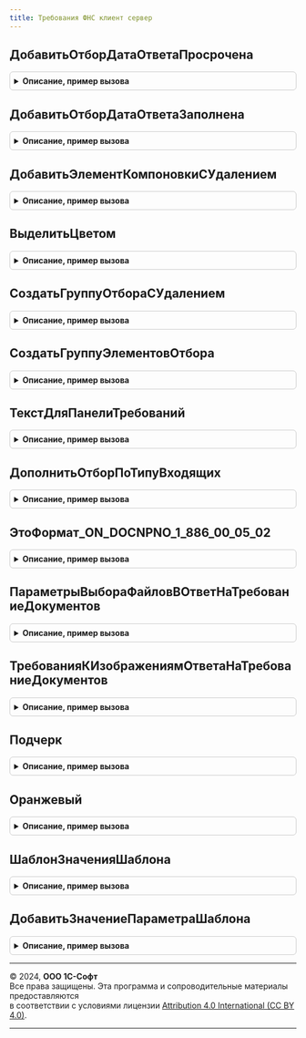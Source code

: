 ```yaml
---
title: Требования ФНС клиент сервер
---
```



## ДобавитьОтборДатаОтветаПросрочена
<details style="margin: 1em 0; padding: 0.5em; border: 1px solid #ccc; border-radius: 6px;">

<summary style="font-weight: bold; cursor: pointer;">Описание, пример вызова</summary>

```bsl

Процедура ДобавитьОтборДатаОтветаПросрочена(ГруппаОтбора, Использование, Дата) Экспорт
```

Пример вызова
```bsl
ТребованияФНСКлиентСервер.ДобавитьОтборДатаОтветаПросрочена(ГруппаОтбора, Использование, Дата) 
```
</details>

## ДобавитьОтборДатаОтветаЗаполнена
<details style="margin: 1em 0; padding: 0.5em; border: 1px solid #ccc; border-radius: 6px;">

<summary style="font-weight: bold; cursor: pointer;">Описание, пример вызова</summary>

```bsl

Процедура ДобавитьОтборДатаОтветаЗаполнена(ГруппаОтбора, Использование, ИмяПоляДаты) Экспорт
```

Пример вызова
```bsl
ТребованияФНСКлиентСервер.ДобавитьОтборДатаОтветаЗаполнена(ГруппаОтбора, Использование, ИмяПоляДаты) 
```
</details>

## ДобавитьЭлементКомпоновкиСУдалением
<details style="margin: 1em 0; padding: 0.5em; border: 1px solid #ccc; border-radius: 6px;">

<summary style="font-weight: bold; cursor: pointer;">Описание, пример вызова</summary>

```bsl

Функция ДобавитьЭлементКомпоновкиСУдалением(Куда, ИмяПоля, ВидСравнения, ПравоеЗначение = Неопределено, Использование = Истина) Экспорт
```

Пример вызова
```bsl
Результат = ТребованияФНСКлиентСервер.ДобавитьЭлементКомпоновкиСУдалением(Куда, ИмяПоля, ВидСравнения, ПравоеЗначение, Использование);
```
</details>

## ВыделитьЦветом
<details style="margin: 1em 0; padding: 0.5em; border: 1px solid #ccc; border-radius: 6px;">

<summary style="font-weight: bold; cursor: pointer;">Описание, пример вызова</summary>

```bsl

Функция ВыделитьЦветом(Форма, Цвет, Поле, ПравоеЗначение) Экспорт
```

Пример вызова
```bsl
Результат = ТребованияФНСКлиентСервер.ВыделитьЦветом(Форма, Цвет, Поле, ПравоеЗначение) 
```
</details>

## СоздатьГруппуОтбораСУдалением
<details style="margin: 1em 0; padding: 0.5em; border: 1px solid #ccc; border-radius: 6px;">

<summary style="font-weight: bold; cursor: pointer;">Описание, пример вызова</summary>

```bsl

Функция СоздатьГруппуОтбораСУдалением(Куда, ПредставлениеГруппы, Использование, ТипГруппы) Экспорт
```

Пример вызова
```bsl
Результат = ТребованияФНСКлиентСервер.СоздатьГруппуОтбораСУдалением(Куда, ПредставлениеГруппы, Использование, ТипГруппы) 
```
</details>

## СоздатьГруппуЭлементовОтбора
<details style="margin: 1em 0; padding: 0.5em; border: 1px solid #ccc; border-radius: 6px;">

<summary style="font-weight: bold; cursor: pointer;">Описание, пример вызова</summary>

```bsl

Функция СоздатьГруппуЭлементовОтбора(Куда, ПредставлениеГруппы, Использование, ТипГруппы) Экспорт
```

Пример вызова
```bsl
Результат = ТребованияФНСКлиентСервер.СоздатьГруппуЭлементовОтбора(Куда, ПредставлениеГруппы, Использование, ТипГруппы) 
```
</details>

## ТекстДляПанелиТребований
<details style="margin: 1em 0; padding: 0.5em; border: 1px solid #ccc; border-radius: 6px;">

<summary style="font-weight: bold; cursor: pointer;">Описание, пример вызова</summary>

```bsl

Функция ТекстДляПанелиТребований(ДобавитьСсылку, Организация = Неопределено) Экспорт
```

Пример вызова
```bsl
Результат = ТребованияФНСКлиентСервер.ТекстДляПанелиТребований(ДобавитьСсылку, Организация);
```
</details>

## ДополнитьОтборПоТипуВходящих
<details style="margin: 1em 0; padding: 0.5em; border: 1px solid #ccc; border-radius: 6px;">

<summary style="font-weight: bold; cursor: pointer;">Описание, пример вызова</summary>

```bsl

Процедура ДополнитьОтборПоТипуВходящих(Форма, Использование = Истина) Экспорт
```

Пример вызова
```bsl
ТребованияФНСКлиентСервер.ДополнитьОтборПоТипуВходящих(Форма, Использование);
```
</details>

## ЭтоФормат_ON_DOCNPNO_1_886_00_05_02
<details style="margin: 1em 0; padding: 0.5em; border: 1px solid #ccc; border-radius: 6px;">

<summary style="font-weight: bold; cursor: pointer;">Описание, пример вызова</summary>

```bsl

Функция ЭтоФормат_ON_DOCNPNO_1_886_00_05_02() Экспорт
```

Пример вызова
```bsl
Результат = ТребованияФНСКлиентСервер.ЭтоФормат_ON_DOCNPNO_1_886_00_05_02() 
```
</details>

## ПараметрыВыбораФайловВОтветНаТребованиеДокументов
<details style="margin: 1em 0; padding: 0.5em; border: 1px solid #ccc; border-radius: 6px;">

<summary style="font-weight: bold; cursor: pointer;">Описание, пример вызова</summary>

```bsl

Функция ПараметрыВыбораФайловВОтветНаТребованиеДокументов(МножественныйВыбор = Истина) Экспорт
```

Пример вызова
```bsl
Результат = ТребованияФНСКлиентСервер.ПараметрыВыбораФайловВОтветНаТребованиеДокументов(МножественныйВыбор);
```
</details>

## ТребованияКИзображениямОтветаНаТребованиеДокументов
<details style="margin: 1em 0; padding: 0.5em; border: 1px solid #ccc; border-radius: 6px;">

<summary style="font-weight: bold; cursor: pointer;">Описание, пример вызова</summary>

```bsl

Функция ТребованияКИзображениямОтветаНаТребованиеДокументов() Экспорт
```

Пример вызова
```bsl
Результат = ТребованияФНСКлиентСервер.ТребованияКИзображениямОтветаНаТребованиеДокументов() 
```
</details>

## Подчерк
<details style="margin: 1em 0; padding: 0.5em; border: 1px solid #ccc; border-radius: 6px;">

<summary style="font-weight: bold; cursor: pointer;">Описание, пример вызова</summary>

```bsl

Функция Подчерк() Экспорт
```

Пример вызова
```bsl
Результат = ТребованияФНСКлиентСервер.Подчерк() 
```
</details>

## Оранжевый
<details style="margin: 1em 0; padding: 0.5em; border: 1px solid #ccc; border-radius: 6px;">

<summary style="font-weight: bold; cursor: pointer;">Описание, пример вызова</summary>

```bsl

Функция Оранжевый() Экспорт
```

Пример вызова
```bsl
Результат = ТребованияФНСКлиентСервер.Оранжевый() 
```
</details>

## ШаблонЗначенияШаблона
<details style="margin: 1em 0; padding: 0.5em; border: 1px solid #ccc; border-radius: 6px;">

<summary style="font-weight: bold; cursor: pointer;">Описание, пример вызова</summary>

```bsl

Функция ШаблонЗначенияШаблона( Экспорт
```

Пример вызова
```bsl
Результат = ТребованияФНСКлиентСервер.ШаблонЗначенияШаблона();
```
</details>

## ДобавитьЗначениеПараметраШаблона
<details style="margin: 1em 0; padding: 0.5em; border: 1px solid #ccc; border-radius: 6px;">

<summary style="font-weight: bold; cursor: pointer;">Описание, пример вызова</summary>

```bsl

Процедура ДобавитьЗначениеПараметраШаблона(Данные, Ключ, Значение, Знач Замена = "") Экспорт
```

Пример вызова
```bsl
ТребованияФНСКлиентСервер.ДобавитьЗначениеПараметраШаблона(Данные, Ключ, Значение, Замена);
```
</details>

---

© 2024, **ООО 1С-Софт**  
Все права защищены. Эта программа и сопроводительные материалы предоставляются  
в соответствии с условиями лицензии [Attribution 4.0 International (CC BY 4.0)](https://creativecommons.org/licenses/by/4.0/legalcode).

---
